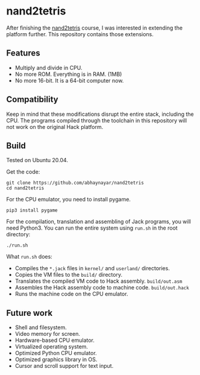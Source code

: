 # nand2tetris

After finishing the [nand2tetris](https://nand2tetris.org) course, I was
interested in extending the platform further. This repository contains those
extensions.

## Features

- Multiply and divide in CPU.
- No more ROM. Everything is in RAM. (1MB)
- No more 16-bit. It is a 64-bit computer now.

## Compatibility

Keep in mind that these modifications disrupt the entire stack, including the
CPU. The programs compiled through the toolchain in this repository will not
work on the original Hack platform.

## Build

Tested on Ubuntu 20.04.

Get the code:

```
git clone https://github.com/abhaynayar/nand2tetris
cd nand2tetris
```

For the CPU emulator, you need to install pygame.

```
pip3 install pygame
```

For the compilation, translation and assembling of Jack programs, you will need
Python3. You can run the entire system using `run.sh` in the root directory:

```
./run.sh
```

What `run.sh` does:
- Compiles the `*.jack` files in `kernel/` and `userland/` directories.
- Copies the VM files to the `build/` directory.
- Translates the compiled VM code to Hack assembly. `build/out.asm`
- Assembles the Hack assembly code to machine code. `build/out.hack`
- Runs the machine code on the CPU emulator.

## Future work

- Shell and filesystem.
- Video memory for screen.
- Hardware-based CPU emulator.
- Virtualized operating system.
- Optimized Python CPU emulator.
- Optimized graphics library in OS.
- Cursor and scroll support for text input.
